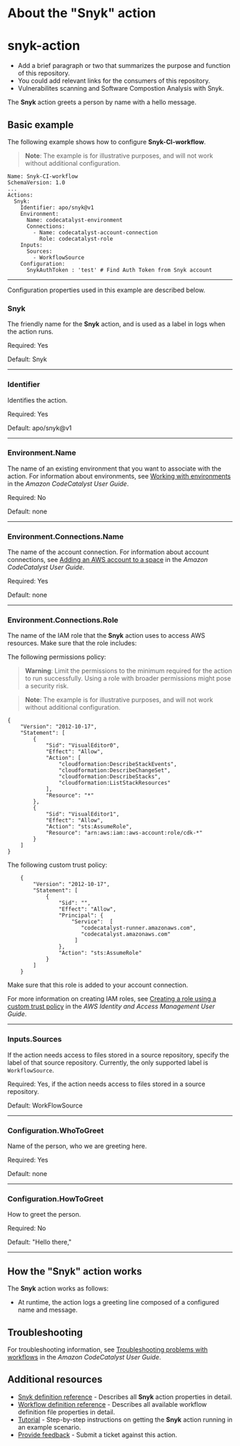 
# About the "Snyk" action

# snyk-action
* Add a brief paragraph or two that summarizes the purpose and function of this repository.
* You could add relevant links for the consumers of this repository.
* Vulnerabilites scanning and Software Compostion Analysis with Snyk.

The **Snyk** action greets a person by name with a hello message.


## Basic example
<!--
- Include a real-world example + an introduction explaining the example.    
- The example should show just the action YAML code, but...
- If the action relies on other actions, include the larger workflow YAML.  
- Example content follows. -->

The following example shows how to configure **Snyk-CI-workflow**.

> **Note**:  The example is for illustrative purposes, and will not work without additional configuration.


```
Name: Snyk-CI-workflow
SchemaVersion: 1.0
...
Actions:      
  Snyk:
    Identifier: apo/snyk@v1
    Environment:
      Name: codecatalyst-environment
      Connections:
        - Name: codecatalyst-account-connection
          Role: codecatalyst-role
    Inputs:
      Sources:
        - WorkflowSource
    Configuration:
      SnykAuthToken : 'test' # Find Auth Token from Snyk account
```
---

Configuration properties used in this example are described below.


### Snyk

The friendly name for the **Snyk** action, and is used as a label in logs when the action runs.

Required: Yes

Default: Snyk

---

### Identifier

Identifies the action.

Required: Yes

Default: apo/snyk@v1

---

### Environment.Name

The name of an existing environment that you want to associate with the action.  For information about environments, see [Working with environments](https://docs.aws.amazon.com/codecatalyst/latest/userguide/deploy-environments.html) in the *Amazon CodeCatalyst User Guide*.

Required: No

Default: none

---

### Environment.Connections.Name

The name of the account connection. For information about account connections, see [Adding an AWS account to a space](https://docs.aws.amazon.com/codecatalyst/latest/userguide/ipa-connect-account-create.html) in the *Amazon CodeCatalyst User Guide*.

Required: Yes

Default: none

---

### Environment.Connections.Role

The name of the IAM role that the **Snyk** action uses to access AWS resources. Make sure that the role includes:


The following permissions policy:

> **Warning**: Limit the permissions to the minimum required for the action to run successfully. Using a role with broader permissions might pose a security risk.

> **Note**:  The example is for illustrative purposes, and will not work without additional configuration.

```
{
    "Version": "2012-10-17",
    "Statement": [
        {
            "Sid": "VisualEditor0",
            "Effect": "Allow",
            "Action": [
                "cloudformation:DescribeStackEvents",
                "cloudformation:DescribeChangeSet",
                "cloudformation:DescribeStacks",
                "cloudformation:ListStackResources"
            ],
            "Resource": "*"
        },
        {
            "Sid": "VisualEditor1",
            "Effect": "Allow",
            "Action": "sts:AssumeRole",
            "Resource": "arn:aws:iam::aws-account:role/cdk-*"
        }
    ]
}
```
The following custom trust policy:
```
    {
        "Version": "2012-10-17",
        "Statement": [
            {
                "Sid": "",
                "Effect": "Allow",
                "Principal": {
                    "Service":  [
                       "codecatalyst-runner.amazonaws.com",
                       "codecatalyst.amazonaws.com"
                     ]
                },
                "Action": "sts:AssumeRole"
            }
        ]
    }
```
Make sure that this role is added to your account connection.

For more information on creating IAM roles, see [Creating a role using a custom trust policy](https://docs.aws.amazon.com/IAM/latest/UserGuide/id_roles_create_for-custom.html) in the *AWS Identity and Access Management User Guide*.

---

### Inputs.Sources


If the action needs access to files stored in a source repository, specify the label of that source repository. Currently, the only supported label is `WorkflowSource`.

Required: Yes, if the action needs access to files stored in a source repository.

Default: WorkFlowSource

---

### Configuration.WhoToGreet

Name of the person, who we are greeting here.

Required: Yes

Default: none

---

### Configuration.HowToGreet

How to greet the person.

Required: No

Default: "Hello there,"

---

## How the "Snyk" action works
<!-- An optional section where you can describe behind-the-scenes processing, or extra details. 
Example content follows. -->

The **Snyk** action works as follows:

- At runtime, the action logs a greeting line composed of a configured name and message.

## Troubleshooting
<!-- An optional section where you can provide a link to troubleshooting information. 
Example content follows. -->
For troubleshooting information, see [Troubleshooting problems with workflows](https://docs.aws.amazon.com/codecatalyst/latest/userguide/troubleshooting-workflows.html) in the *Amazon CodeCatalyst User Guide*.

## Additional resources
<!-- Add links to other places in your docs, as required. -->

- [Snyk definition reference](https://www.mycompany.com/docs/ACTIONNAME-action-yaml) - Describes all **Snyk** action properties in detail.
- [Workflow definition reference](https://www.mycompany.com/docs/ACTIONNAME-workflow-yaml) - Describes all available workflow definition file properties in detail.
- [Tutorial](https://www.mycompany.com/docs/ACTIONNAME-action-tut) - Step-by-step instructions on getting the **Snyk** action running in an example scenario.
- [Provide feedback](www.mycompany.com/feedback) - Submit a ticket against this action.

